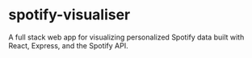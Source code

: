# spotify-visualiser
A full stack web app for visualizing personalized Spotify data built with React, Express, and the Spotify API.
